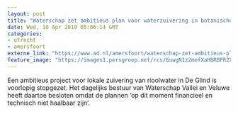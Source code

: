 ```yaml
---
layout: post
title: "Waterschap zet ambitieus plan voor waterzuivering in botanische kas in ijskast"
date: Wed, 10 Apr 2019 05:06:14 GMT
categories: 
- utrecht 
- amersfoort 
externe_link: "https://www.ad.nl/amersfoort/waterschap-zet-ambitieus-plan-voor-waterzuivering-in-botanische-kas-in-ijskast~abc282c2/"
feature_image: "https://images1.persgroep.net/rcs/6uwgN1z2mefXaHBRBFR2XeJQYaE/diocontent/144957314/_fitwidth/400/?appId=21791a8992982cd8da851550a453bd7f&quality=0.7"
---
```


Een ambitieus project voor lokale zuivering van rioolwater in De Glind is voorlopig stopgezet. Het dagelijks bestuur van Waterschap Vallei en Veluwe heeft daartoe besloten omdat de plannen ‘op dit moment financieel en technisch niet haalbaar zijn’.
